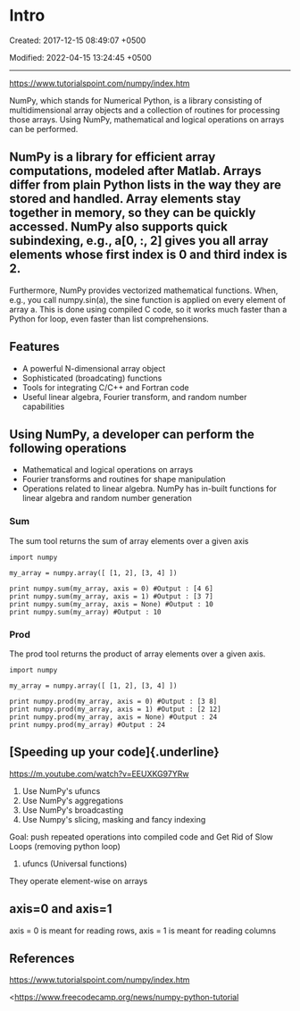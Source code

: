 # Intro

Created: 2017-12-15 08:49:07 +0500

Modified: 2022-04-15 13:24:45 +0500

---

<https://www.tutorialspoint.com/numpy/index.htm>

NumPy, which stands for Numerical Python, is a library consisting of multidimensional array objects and a collection of routines for processing those arrays. Using NumPy, mathematical and logical operations on arrays can be performed.

## NumPy is a library for efficient array computations, modeled after Matlab. Arrays differ from plain Python lists in the way they are stored and handled. Array elements stay together in memory, so they can be quickly accessed. NumPy also supports quick subindexing, e.g., a[0, :, 2] gives you all array elements whose first index is 0 and third index is 2.

Furthermore, NumPy provides vectorized mathematical functions. When, e.g., you call numpy.sin(a), the sine function is applied on every element of array a. This is done using compiled C code, so it works much faster than a Python for loop, even faster than list comprehensions.

## Features
-   A powerful N-dimensional array object
-   Sophisticated (broadcating) functions
-   Tools for integrating C/C++ and Fortran code
-   Useful linear algebra, Fourier transform, and random number capabilities

## Using NumPy, a developer can perform the following operations
-   Mathematical and logical operations on arrays
-   Fourier transforms and routines for shape manipulation
-   Operations related to linear algebra. NumPy has in-built functions for linear algebra and random number generation

### Sum
The sum tool returns the sum of array elements over a given axis

```
import numpy

my_array = numpy.array([ [1, 2], [3, 4] ])

print numpy.sum(my_array, axis = 0) #Output : [4 6]
print numpy.sum(my_array, axis = 1) #Output : [3 7]
print numpy.sum(my_array, axis = None) #Output : 10
print numpy.sum(my_array) #Output : 10
```

### Prod
The prod tool returns the product of array elements over a given axis.

```
import numpy

my_array = numpy.array([ [1, 2], [3, 4] ])

print numpy.prod(my_array, axis = 0) #Output : [3 8]
print numpy.prod(my_array, axis = 1) #Output : [2 12]
print numpy.prod(my_array, axis = None) #Output : 24
print numpy.prod(my_array) #Output : 24
```

## [Speeding up your code]{.underline}

<https://m.youtube.com/watch?v=EEUXKG97YRw>

1.  Use NumPy's ufuncs
2.  Use NumPy's aggregations
3.  Use NumPy's broadcasting
4.  Use Numpy's slicing, masking and fancy indexing

Goal: push repeated operations into compiled code and Get Rid of Slow Loops (removing python loop)

1.  ufuncs (Universal functions)

They operate element-wise on arrays

## axis=0 and axis=1

axis = 0 is meant for reading rows, axis = 1 is meant for reading columns

## References

<https://www.tutorialspoint.com/numpy/index.htm>

<https://www.freecodecamp.org/news/numpy-python-tutorial
